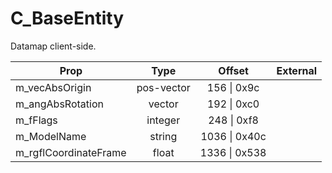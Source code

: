 # C_BaseEntity

Datamap client-side.

|Prop|Type|Offset|External|
|---|:-:|:-:|--:|
|m_vecAbsOrigin|pos-vector|156 \| 0x9c||
|m_angAbsRotation|vector|192 \| 0xc0||
|m_fFlags|integer|248 \| 0xf8||
|m_ModelName|string|1036 \| 0x40c||
|m_rgflCoordinateFrame|float|1336 \| 0x538||
